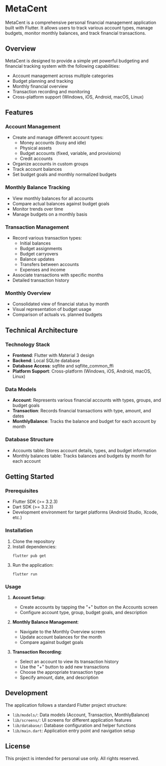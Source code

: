 # MetaCent

MetaCent is a comprehensive personal financial management application built with Flutter. It allows users to track various account types, manage budgets, monitor monthly balances, and track financial transactions.

## Overview

MetaCent is designed to provide a simple yet powerful budgeting and financial tracking system with the following capabilities:

- Account management across multiple categories
- Budget planning and tracking
- Monthly financial overview
- Transaction recording and monitoring
- Cross-platform support (Windows, iOS, Android, macOS, Linux)

## Features

### Account Management
- Create and manage different account types:
  - Money accounts (busy and idle)
  - Physical assets
  - Budget accounts (fixed, variable, and provisions)
  - Credit accounts
- Organize accounts in custom groups
- Track account balances
- Set budget goals and monthly normalized budgets

### Monthly Balance Tracking
- View monthly balances for all accounts
- Compare actual balances against budget goals
- Monitor trends over time
- Manage budgets on a monthly basis

### Transaction Management
- Record various transaction types:
  - Initial balances
  - Budget assignments
  - Budget carryovers
  - Balance updates
  - Transfers between accounts
  - Expenses and income
- Associate transactions with specific months
- Detailed transaction history

### Monthly Overview
- Consolidated view of financial status by month
- Visual representation of budget usage
- Comparison of actuals vs. planned budgets

## Technical Architecture

### Technology Stack
- **Frontend**: Flutter with Material 3 design
- **Backend**: Local SQLite database
- **Database Access**: sqflite and sqflite_common_ffi
- **Platform Support**: Cross-platform (Windows, iOS, Android, macOS, Linux)

### Data Models
- **Account**: Represents various financial accounts with types, groups, and budget goals
- **Transaction**: Records financial transactions with type, amount, and dates
- **MonthlyBalance**: Tracks the balance and budget for each account by month

### Database Structure
- Accounts table: Stores account details, types, and budget information
- Monthly balances table: Tracks balances and budgets by month for each account

## Getting Started

### Prerequisites
- Flutter SDK (>= 3.2.3)
- Dart SDK (>= 3.2.3)
- Development environment for target platforms (Android Studio, Xcode, etc.)

### Installation

1. Clone the repository
2. Install dependencies:
   ```
   flutter pub get
   ```
3. Run the application:
   ```
   flutter run
   ```

### Usage

1. **Account Setup**:
   - Create accounts by tapping the "+" button on the Accounts screen
   - Configure account type, group, budget goals, and description

2. **Monthly Balance Management**:
   - Navigate to the Monthly Overview screen
   - Update account balances for the month
   - Compare against budget goals

3. **Transaction Recording**:
   - Select an account to view its transaction history
   - Use the "+" button to add new transactions
   - Choose the appropriate transaction type
   - Specify amount, date, and description

## Development

The application follows a standard Flutter project structure:
- `lib/models/`: Data models (Account, Transaction, MonthlyBalance)
- `lib/screens/`: UI screens for different application features
- `lib/database/`: Database configuration and helper functions
- `lib/main.dart`: Application entry point and navigation setup

## License

This project is intended for personal use only. All rights reserved.
